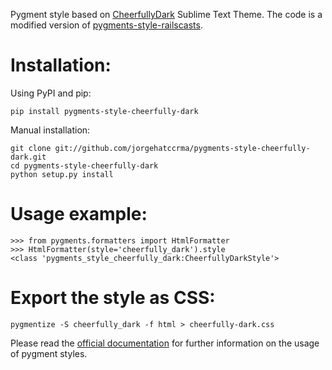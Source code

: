 Pygment style based on [CheerfullyDark](https://github.com/jorgehatccrma/CheerfullyDark) Sublime Text Theme. The code is a modified version of [pygments-style-railscasts](https://github.com/DrMegahertz/pygments-style-railscasts).

Installation:
=============

Using PyPI and pip:

    pip install pygments-style-cheerfully-dark

Manual installation:

    git clone git://github.com/jorgehatccrma/pygments-style-cheerfully-dark.git
    cd pygments-style-cheerfully-dark
    python setup.py install


Usage example:
==============

    >>> from pygments.formatters import HtmlFormatter
    >>> HtmlFormatter(style='cheerfully_dark').style
    <class 'pygments_style_cheerfully_dark:CheerfullyDarkStyle'>


Export the style as CSS:
========================

    pygmentize -S cheerfully_dark -f html > cheerfully-dark.css


Please read the [official documentation][pygments] for further information
on the usage of pygment styles.


[pygments]: http://pygments.org/docs/